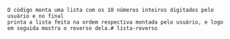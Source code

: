     O código monta uma lista com os 10 números inteiros digitados pelo usuário e no final
    printa a lista feita na ordem respectiva montada pelo usuário, e logo em seguida mostra o reverso dela.# lista-reverso
